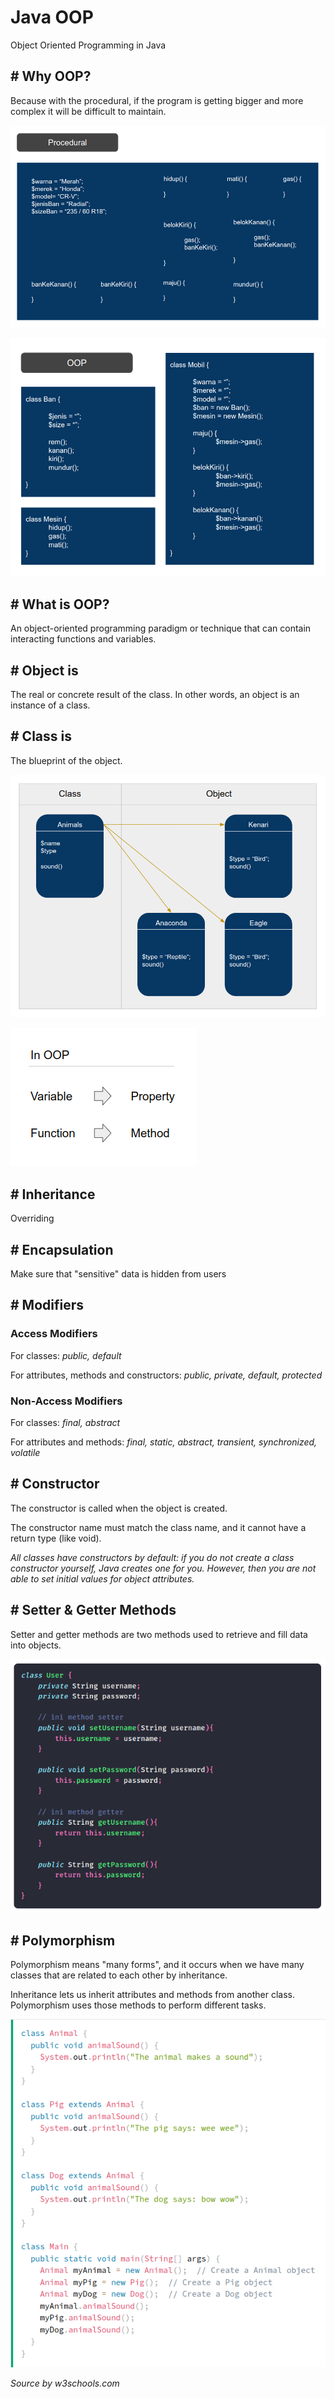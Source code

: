 # Java OOP
Object Oriented Programming in Java

## # Why OOP?

Because with the procedural, if the program is getting bigger and more complex it will be difficult to maintain.

![alt text](./images/procedural.png "Procedural")

![alt text](./images/oop.png "OOP")


## # What is OOP?

An object-oriented programming paradigm or technique that can contain interacting functions and variables.


## # Object is

The real or concrete result of the class. In other words, an object is an instance of a class.


## # Class is

The blueprint of the object.


![alt text](./images/class-and-object.png "Class and Object")

![alt text](./images/variable-and-function.png "Class and Object")


## # Inheritance

Overriding

## # Encapsulation

Make sure that "sensitive" data is hidden from users

## # Modifiers

### Access Modifiers
For classes: *public, default*

For attributes, methods and constructors: *public, private, default, protected*

### Non-Access Modifiers

For classes: *final, abstract*

For attributes and methods: *final, static, abstract, transient, synchronized, volatile*

## # Constructor

The constructor is called when the object is created.

The constructor name must match the class name, and it cannot have a return type (like void).

*All classes have constructors by default: if you do not create a class constructor yourself, Java creates one for you. However, then you are not able to set initial values for object attributes.*

## # Setter & Getter Methods

Setter and getter methods are two methods used to retrieve and fill data into objects.

![alt text](./images/setter-and-getter.png "Class and Object")

## # Polymorphism

Polymorphism means "many forms", and it occurs when we have many classes that are related to each other by inheritance.

Inheritance lets us inherit attributes and methods from another class. Polymorphism uses those methods to perform different tasks.

![alt text](./images/polymorphism.png "Class and Object")

*Source by w3schools.com*